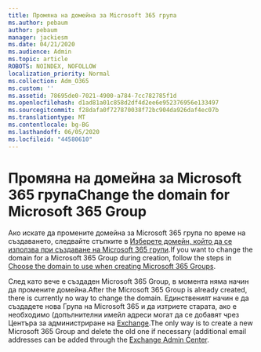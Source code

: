 ```yaml
---
title: Промяна на домейна за Microsoft 365 група
ms.author: pebaum
author: pebaum
manager: jackiesm
ms.date: 04/21/2020
ms.audience: Admin
ms.topic: article
ROBOTS: NOINDEX, NOFOLLOW
localization_priority: Normal
ms.collection: Adm_O365
ms.custom: ''
ms.assetid: 78695de0-7021-4900-a784-7cc782785f1d
ms.openlocfilehash: d1ad81a01c858d2df4d2ee6e952376956e133497
ms.sourcegitcommit: f28dafa0f727870038f72bc904da926daf4ec07b
ms.translationtype: MT
ms.contentlocale: bg-BG
ms.lasthandoff: 06/05/2020
ms.locfileid: "44580610"
---
```

# <a name="change-the-domain-for-microsoft-365-group"></a><span data-ttu-id="cd202-102">Промяна на домейна за Microsoft 365 група</span><span class="sxs-lookup"><span data-stu-id="cd202-102">Change the domain for Microsoft 365 Group</span></span>

<span data-ttu-id="cd202-103">Ако искате да промените домейна за Microsoft 365 група по време на създаването, следвайте стъпките в [Изберете домейн, който да се използва при създаване на Microsoft 365 групи](https://docs.microsoft.com/microsoft-365/admin/create-groups/choose-domain-to-create-groups).</span><span class="sxs-lookup"><span data-stu-id="cd202-103">If you want to change the domain for a Microsoft 365 Group during creation, follow the steps in [Choose the domain to use when creating Microsoft 365 Groups](https://docs.microsoft.com/microsoft-365/admin/create-groups/choose-domain-to-create-groups).</span></span>

<span data-ttu-id="cd202-104">След като вече е създаден Microsoft 365 Group, в момента няма начин да промените домейна.</span><span class="sxs-lookup"><span data-stu-id="cd202-104">After the Microsoft 365 Group is already created, there is currently no way to change the domain.</span></span> <span data-ttu-id="cd202-105">Единственият начин е да създадете нова Група на Microsoft 365 и да изтриете старата, ако е необходимо (допълнителни имейл адреси могат да се добавят чрез Центъра за администриране на [Exchange](https://outlook.office365.com/ecp).</span><span class="sxs-lookup"><span data-stu-id="cd202-105">The only way is to create a new Microsoft 365 Group and delete the old one if necessary (additional email addresses can be added through the [Exchange Admin Center](https://outlook.office365.com/ecp).</span></span>